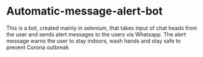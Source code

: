 # Automatic-message-alert-bot
This is a bot, created mainly in selenium, that takes input of chat heads from the user and sends alert messages to the users via Whatsapp. The alert message warns the user to stay indoors, wash hands and stay safe to prevent Corona outbreak
